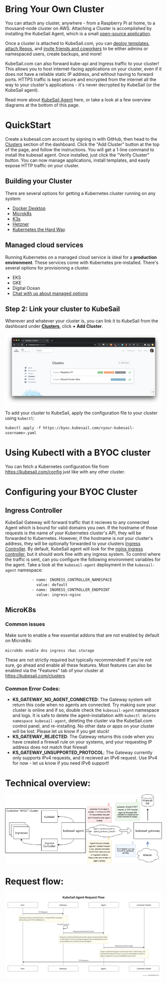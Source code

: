 # Bring Your Own Cluster

You can attach any cluster, anywhere - from a Raspberry Pi at home, to a thousand-node cluster on AWS. Attaching a Cluster is accomplished by installing the KubeSail Agent, which is a small [open-source application](https://github.com/kubesail/kubesail-agent).

Once a cluster is attached to KubeSail.com, you can [deploy templates](https://kubesail.com/templates), [attach Repos](https://kubesail.com/repos), and [invite friends and coworkers](https://kubesail.com/clusters) to be either admins or namespaced users, create backups, and more!

KubeSail.com can also forward kube-api and Ingress traffic to your cluster! This allows you to host internet-facing applications on your cluster, even if it does not have a reliable static IP address, and without having to forward ports. HTTPS traffic is kept secure and encrypted from the internet all the way to your cluster's applications - it's never decrypted by KubeSail (or the KubeSail agent).

Read more about [KubeSail Agent](https://github.com/kubesail/kubesail-agent) here, or take a look at a few overview diagrams at the bottom of this page.

# QuickStart
Create a kubesail.com account by signing in with GitHub, then head to the [Clusters](https://kubesail.com/clusters/) section of the dashboard. Click the "Add Cluster" button at the top of the page, and follow the instructions. You will get a 1-line command to install the kubesail agent. Once installed, just click the "Verify Cluster" button. You can now manage applications, install templates, and easily expose HTTP traffic on your cluster.

## Building your Cluster

There are several options for getting a Kubernetes cluster running on any system:

-   [Docker Desktop](/install_kubernetes/#docker-desktop)
-   [Microk8s](/install_kubernetes/#microk8s)
-   [K3s](/install_kubernetes/#k3s)
-   [Hetzner](https://kubesail.com/blog/dedicated-kubernetes-on-hetzner)
-   [Kubernetes the Hard Way](/install_kubernetes/#kubernetes-the-hard-way)

## Managed cloud services

Running Kubernetes on a managed cloud service is ideal for a **production environment**. These services come with Kubernetes pre-installed. There's several options for provisioning a cluster.

-   EKS
-   GKE
-   Digital Ocean
-   [Chat with us about managed options](https://kubesail.typeform.com/to/lFZF2r)

## Step 2: Link your cluster to KubeSail

Wherever and whatever your cluster is, you can link it to KubeSail from the dashboard under [**Clusters**](https://kubesail.com/clusters/), click **+ Add Cluster**.

![[add new cluster](img/clusters-add-cluster.png)](img/clusters-add-cluster.png)

To add your cluster to KubeSail, apply the configuration file to your cluster using `kubectl`:

    kubectl apply -f https://byoc.kubesail.com/<your-kubesail-username>.yaml

# Using Kubectl with a BYOC cluster

You can fetch a Kubernetes configuration file from https://kubesail.com/config just like with any other cluster.

# Configuring your BYOC Cluster

## Ingress Controller

KubeSail Gateway will forward traffic that it recieves to any connected Agent which is bound for valid domains you own. If the hostname of those requests is the name of your Kubernetes cluster's API, they will be forwarded to Kubernetes. However, if the hostname is _not_ your cluster's address, they will be optionally forwarded to your clusters [Ingress Controller](https://kubernetes.io/docs/concepts/services-networking/ingress-controllers/). By default, KubeSail agent will look for the [nginx ingress controller](https://kubernetes.github.io/ingress-nginx/), but it should work fine with any ingress system. To control where the traffic is sent, can you configure the following environment variables for the agent. Take a look at the `kubesail-agent` deployment in the `kubesail-agent` namespace:

```
            - name: INGRESS_CONTROLLER_NAMESPACE
              value: default
            - name: INGRESS_CONTROLLER_ENDPOINT
              value: ingress-nginx
```

## MicroK8s

### Common issues
Make sure to enable a few essential addons that are not enabled by default on Microk8s:

`microk8s enable dns ingress rbac storage`

These are not strictly required but typically recommended! If you're not sure, go ahead and enable all these features. Most features can also be enabled via the "Features" tab of your cluster at https://kubesail.com/clusters

### Common Error Codes:
- **KS_GATEWAY_NO_AGENT_CONNECTED**: The Gateway system will return this code when no agents are connected. Try making sure your cluster is online and if so, double check the `kubesail-agent` namespace and logs. It is safe to delete the agent-installation with `kubectl delete namespace kubesail-agent`, deleting the cluster via the KubeSail.com control panel, and re-installing. No other data or apps on your cluster will be lost. Please let us know if you get stuck!
- **KS_GATEWAY_REJECTED**: The Gateway returns this code when you have created a firewall rule on your systems, and your requesting IP address does not match that firewall
- **KS_GATEWAY_UNSUPPORTED_PROTOCOL**: The Gateway currently only supports IPv4 requests, and it recieved an IPv6 request. Use IPv4 for now - let us know if you need IPv6 support!

# Technical overview:

![[gateway overview](img/gateway-overview.png)](img/gateway-overview.png)

# Request flow:

![[byoc request flow](img/byoc-request-flow.png)](img/byoc-request-flow.png)
